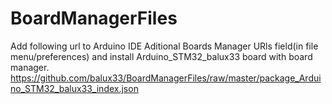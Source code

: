 # BoardManagerFiles

Add following url to Arduino IDE Aditional Boards Manager URls field(in file menu/preferences) and install Arduino_STM32_balux33 board with board manager.
https://github.com/balux33/BoardManagerFiles/raw/master/package_Arduino_STM32_balux33_index.json 
